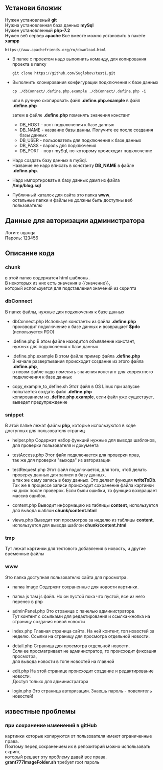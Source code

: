 ## Установи бложик
Нужен установленый **git**  
Нужна установленная база данных **mySql**  
Нужен установленный **php-7.2**  
Нужен веб сервер **apache**
Все вместе можно установить в пакете **xampp**
```
https://www.apachefriends.org/ru/download.html
```

* В папке с проектом надо выполнить команду, для копирования проекта в папку
    ```
    git clone https://github.com/Suglobov/test1.git
    ```
* Выполнить клонирования конфигурации подключения к базе данных
    ```
    cp ./dbConnect/.define.php.example ./dbConnect/.define.php -i
    ```
    или в ручную скопировать файл **.define.php.example** в файл **.define.php**
     
    затем в файле **.define.php** поменять значения констант
    * DB_HOST - хост подключения к базе данных
    * DB_NAME - название базы данны. Получите ее после создания базы данных
    * DB_USER - пользователь для подключения к базе данных
    * DB_PASS - пароль для подключения
    * DB_PORT - порт mySql, по-которому происходит подключение
    
* Надо создать базу данных в mySql.  
    Название ее надо вписать в константу **DB_NAME** в файле **.define.php**.

* Надо импортировать в базу данных дамп из файла  
    **/tmp/blog.sql**
    
* Публичный каталок для сайта это папка **www**,  
остальные папки и файлы не должны быть доступны веб пользователю

## Данные для авторизации администратора
Логин: ugauga  
Пароль: 123456


## Описание кода
### chunk
в этой папко содержатся html шаблоны.  
В некоторых из них есть значения в {{значение}},  
который используется для подставления значений из скрипта

 
### dbConnect
В папке файлы, нужные для подключения к базе данных
  
* dbConnect.php
Используя константы из файла **.define.php**  
производит подключение к базе данных и возвращает **$pdo**
(используется PDO)

* .define.php
В этом файле находится объявление констант,  
нужных для подключения к базе данных

* .define.php.example
В этом файле пример файла **.define.php**  
В начале развертывания происходит создание из этого файла **.define.php**,  
в новом файле надо поменять значения констант для корректного подключения к базе данных

* copy_example_to_define.sh
Этот файл в OS Linux при запуске попытается создать файл **.define.php**  
копированием из **.define.php.example**, если файл уже существует, выведет предупреждение


### snippet
В этой папке лежат файлы **php**, которые используются в коде доступных для пользователя страниц

* helper.php
Содержит набор функций нужные для вывода шаблонов, для проверки пользователя и документа

* testAccess.php
Этот файл подключается для проверки прав,  
так же для проверки "выхода" из авторизации

* testRequest.php
Этот файл подключается, для того, чтоб делать проверку данных для записи в базу данных,  
а так же саму запись в базу данных. Это делает функция **writeToDb**.
Так же в процессе записи происходит сохранение файла картинки на диск после проверок.
Если были ошибки, то функция возвращает массив ошибок.

* content.php
Выводит информацию из таблицы **content**, используется для вывода шаблон **chunk/content.html**

* views.php
Выводит топ просмотров за неделю из таблицы **content**, используется для вывода шаблон **chunk/content.html**


### tmp
Тут лежат картинки для тестового добавления в новость, и другие временные файлы


### www
Это папка доступная пользователю сайта для просмотра.

* папка image
Содержит сохраненные для новости картинки.

* папка js
там js файл. Но он пустой пока что пустой, все из него перенес в php

* adminPanel.php
Это страница с панелью администратора.  
Тут контент с ссылками для редактирования и ссылка-кнопка на страницу создания новой новости

* index.php
Главная страница сайта. На ней контент, топ новостей за неделю. Ссылки на страницу для просмотра отдельной новости.

* detail.php
Страница для просмотра отдельной новости.  
Если ее просматривает не администратор, то происходит фиксация просмотра,  
для вывода новости в топе новостей на главной

* edit.php
На этой странице происходит создание и редактирование новости.  
Доступ только для администратора

* login.php
Это страница авторизации. Знаешь пароль - повелитель новостей!

## известные проблемы
### при сохранение изменений в gitHub
картинки которые копируются от пользователя имеют ограниченные права.  
Поэтому перед сохранением их в репозиторий можно использовать скрипт,  
который решает эту проблему давай все права.  
**grant777ImageFolder.sh** требует root пароль
